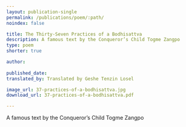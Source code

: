 ```yaml
---
layout: publication-single
permalink: /publications/poem/:path/
noindex: false

title: The Thirty-Seven Practices of a Bodhisattva
description: A famous text by the Conqueror’s Child Togme Zangpo
type: poem
shorter: true

author: 
 
published_date: 
translated_by: Translated by Geshe Tenzin Losel

image_url: 37-practices-of-a-bodhisattva.jpg
download_url: 37-practices-of-a-bodhisattva.pdf

---
```


A famous text by the Conqueror’s Child Togme Zangpo